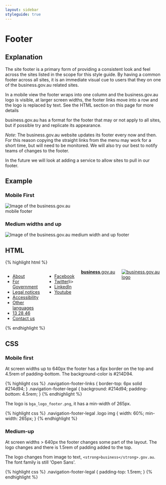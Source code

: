 ```yaml
---
layout: sidebar
styleguide: true
---
```


# Footer

## Explanation

The site footer is a primary form of providing a consistent look and feel across the sites
listed in the scope for this style guide. By having a common footer across all sites, it is
an immediate visual cue to users that they on one of the business.gov.au related sites.

In a mobile view the footer wraps into one column and the business.gov.au logo is visible, at 
larger screen widths, the footer links move into a row and the logo is replaced by text. See the
HTML section on this page for more details

business.gov.au has a format for the footer that may or not apply to all sites, but if possible
try and replicate its appearance.

*Note*: The business.gov.au website updates its footer every now and then. For this reason 
copying the straight links from the menu may work for a short time, but will need to be monitored.
We will also try our best to notify teams of changes to the footer.

In the future we will look at adding a service to allow sites to pull in our footer.

## Example

### Mobile First

<img style="max-width: 50%" src="{{site.baseurl}}/images/bga-mobile-first-footer.png" alt="Image of the business.gov.au mobile footer" />

### Medium widths and up

![Image of the business.gov.au medium width and up footer]({{site.baseurl}}/images/bga-medium-up-footer.png)

## HTML

{% highlight html %}
<footer class="hide-on-print">
<div class="navigation-footer-legal">
  <div class="row">
    <div class="columns">
      <ul class="legal">
        <li class="small-only-12"><a href="/about">About</a></li>
        <li class="small-only-12"><a href="/for-government">For Government</a></li>
        <li class="small-only-12"><a href="/legal-notices">Legal notices</a></li>
        <li class="small-only-12"><a href="/about/accessibility">Accessibility</a></li>
        <li class="small-only-12"><a href="/about/other-languages">Other languages</a></li>
        <li class="small-only-12"><a href="tel:132846">13 28 46</a></li>
        <li class="small-only-12"><a href="/contact-us">Contact us</a></li>
      </ul>
      <ul class="social">
        <li><a class="facebook" href="https://www.facebook.com/business.gov.au"><span class="fa fa-facebook-square"></span><span class="label show-for-sr">Facebook</span></a></li>
        <li><a class="twitter" href="https://twitter.com/business_gov_au"><span class="fa fa-twitter-square"></span><span class="label show-for-sr">Twitter</span></a>li>
        <li><a class="linkedin" href="https://www.linkedin.com/company/department-of-innovation-industry-science-and-research"><span class="fa fa-linkedin-square"></span><span class="label show-for-sr">LinkedIn</span></a></li>
        <li><a class="youtube" href="https://www.youtube.com/user/BusinessGovAu"><span class="fa fa-youtube-square"></span><span class="label show-for-sr">Youtube</span></a></li>
      </ul>
      <div class="bga-ftr-logo">
        <a href="/"><strong>business</strong>.gov.au</a>
      </div>
      <a href="/" class="logo">
        <img src="/Areas/Business/Assets/App/Images/bga_logo_footer.png" alt="business.gov.au logo">
      </a>
    </div>
  </div>
</div>
</footer>
{% endhighlight %}

## CSS

### Mobile first

At screen widths up to 640px the footer has a 6px border on the top and 4.5rem of padding-bottom.
The background-color is #214D94.
<!-- TODO: this is inconsistent with the style guide why is the color this and not #254f90??? -->

{% highlight css %}
.navigation-footer-links { border-top: 6px solid #214d94; }
.navigation-footer-legal { background: #214d94; padding-bottom: 4.5rem; }
{% endhighlight %}

The logo is `bga_logo_footer.png`, it has a min-width of 265px.

{% highlight css %}
.navigation-footer-legal .logo img {
    width: 60%;
    min-width: 265px;
}
{% endhighlight %}

### Medium-up

At screen widths > 640px the footer changes some part of the layout. The logo changes and there is
1.5rem of padding added to the top.

The logo changes from image to text, `<strong>business</strong>.gov.au`. The font family is still
'Open Sans'.

{% highlight css %}
.navigation-footer-legal { padding-top: 1.5rem; }
{% endhighlight %}